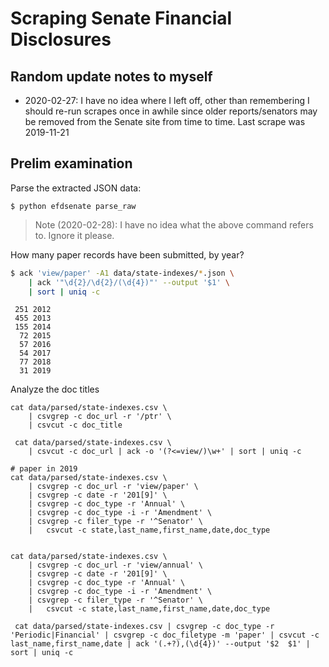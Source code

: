 # Scraping Senate Financial Disclosures

## Random update notes to myself

- 2020-02-27: I have no idea where I left off, other than remembering I should re-run scrapes once in awhile since older reports/senators may be removed from the Senate site from time to time. Last scrape was 2019-11-21




## Prelim examination

Parse the extracted JSON data:

```
$ python efdsenate parse_raw
```

> Note (2020-02-28): I have no idea what the above command refers to. Ignore it please.

How many paper records have been submitted, by year?

```sh
$ ack 'view/paper' -A1 data/state-indexes/*.json \
    | ack '"\d{2}/\d{2}/(\d{4})"' --output '$1' \
    | sort | uniq -c
```

```
 251 2012
 455 2013
 155 2014
  72 2015
  57 2016
  54 2017
  77 2018
  31 2019
```

Analyze the doc titles

```
cat data/parsed/state-indexes.csv \
    | csvgrep -c doc_url -r '/ptr' \
    | csvcut -c doc_title

 cat data/parsed/state-indexes.csv \
    | csvcut -c doc_url | ack -o '(?<=view/)\w+' | sort | uniq -c
```

```
# paper in 2019
cat data/parsed/state-indexes.csv \
    | csvgrep -c doc_url -r 'view/paper' \
    | csvgrep -c date -r '201[9]' \
    | csvgrep -c doc_type -r 'Annual' \
    | csvgrep -c doc_type -i -r 'Amendment' \
    | csvgrep -c filer_type -r '^Senator' \
    |   csvcut -c state,last_name,first_name,date,doc_type


cat data/parsed/state-indexes.csv \
    | csvgrep -c doc_url -r 'view/annual' \
    | csvgrep -c date -r '201[9]' \
    | csvgrep -c doc_type -r 'Annual' \
    | csvgrep -c doc_type -i -r 'Amendment' \
    | csvgrep -c filer_type -r '^Senator' \
    |   csvcut -c state,last_name,first_name,date,doc_type

```



```
 cat data/parsed/state-indexes.csv | csvgrep -c doc_type -r 'Periodic|Financial' | csvgrep -c doc_filetype -m 'paper' | csvcut -c last_name,first_name,date | ack '(.+?),(\d{4})' --output '$2  $1' | sort | uniq -c

```

